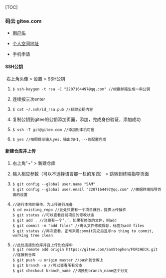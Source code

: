 [TOC]

### 码云 gitee.com

- [用户名](SAM)
- [个人空间地址](https://gitee.com/SamStephen)

- 手机申请

#### SSH公钥

​	右上角头像 > 设置 > SSH公钥

1. ```shell
   $ ssh-keygen -t rsa -C "2207164497@qq.com" //根据邮箱生成一串公钥
   ```

2. 连续按三次enter

3. ```shell
   $ cat ~/.ssh/id_rsa.pub //获取公钥内容
   ```

4. 复制公钥到gitee的公钥添加页面，添加，完成身份验证，添加成功

5. ```shell
   $ ssh -T git@gitee.com //添加到本机可信
   ```

6. ```shell
   $ yes //按照提示输入yes，输出为HI,···则配置完成
   ```



#### 新建仓库并上传

1. 右上角"+" > 新建仓库

2. 输入相应参数（可以不选择语言那一栏的东西） > 跳转到终端指导页面

3. ```shell
   $ git config --global user.name "SAM" 
   $ git config --global user.email "2207164497@qq.com" //根据终端指导页面的设置
   ```

4. ```shell
   //进行本地的操作，为上传进行准备
   $ cd existing_repo //此处只要有一个项目就行，提供上传操作
   $ git status //可以查看目前项目的修改状态
   $ git add . //注意有一个‘.’，如果有修改的文件，则add
   $ git commit -m "add files" //确认文件修改保存，标签为add files
   $ git status //再次查看，正常来说commit完之后显示no thing to commit, working tree clean
   ```

5. ```shell
   //此处连接到仓库并且上传到仓库中
   $ git remote add origin https://gitee.com/SamStephen/FORCHECK.git //连接到仓库
   $ git push -u origin master //push到仓库上
   $ git branch -a //可以查看所有分支
   $ git checkout branch_name //切换到branch_name这个分支
   ```




















